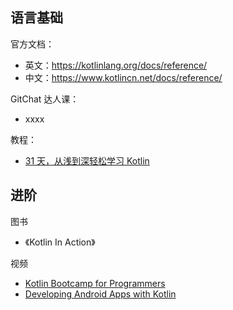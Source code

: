 ## 语言基础

官方文档：
* 英文：https://kotlinlang.org/docs/reference/
* 中文：https://www.kotlincn.net/docs/reference/

GitChat 达人课：
* xxxx

教程：
* [31 天，从浅到深轻松学习 Kotlin](https://mp.weixin.qq.com/s/1mp5F4A-pqkaRknY6kAKzA)

## 进阶

图书
* 《Kotlin In Action》

视频
* [Kotlin Bootcamp for Programmers](https://cn.udacity.com/course/kotlin-bootcamp-for-programmers--ud9011)
* [Developing Android Apps with Kotlin](https://cn.udacity.com/course/developing-android-apps-with-kotlin--ud9012)
